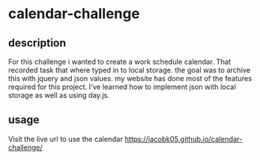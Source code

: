 # calendar-challenge


## description  

For this challenge i wanted to create a work schedule calendar. That recorded task that where typed in to local storage. the goal was to archive this with jquery and json values. my website has done most of the features required for this project. I've learned how to implement json with local storage as well as using day.js.



## usage 

Visit the live url to use the calendar https://jacobk05.github.io/calendar-challenge/ 